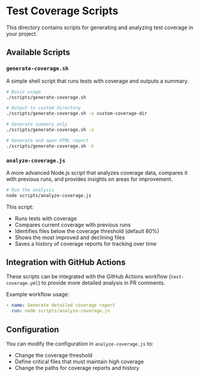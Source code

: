 # Test Coverage Scripts

This directory contains scripts for generating and analyzing test coverage in your project.

## Available Scripts

### `generate-coverage.sh`

A simple shell script that runs tests with coverage and outputs a summary.

```bash
# Basic usage
./scripts/generate-coverage.sh

# Output to custom directory
./scripts/generate-coverage.sh -o custom-coverage-dir

# Generate summary only
./scripts/generate-coverage.sh -s

# Generate and open HTML report
./scripts/generate-coverage.sh -h
```

### `analyze-coverage.js`

A more advanced Node.js script that analyzes coverage data, compares it with previous runs, and provides insights on areas for improvement.

```bash
# Run the analysis
node scripts/analyze-coverage.js
```

This script:
- Runs tests with coverage
- Compares current coverage with previous runs
- Identifies files below the coverage threshold (default 80%)
- Shows the most improved and declining files
- Saves a history of coverage reports for tracking over time

## Integration with GitHub Actions

These scripts can be integrated with the GitHub Actions workflow (`test-coverage.yml`) to provide more detailed analysis in PR comments.

Example workflow usage:
```yaml
- name: Generate detailed coverage report
  run: node scripts/analyze-coverage.js
```

## Configuration

You can modify the configuration in `analyze-coverage.js` to:
- Change the coverage threshold
- Define critical files that must maintain high coverage
- Change the paths for coverage reports and history 